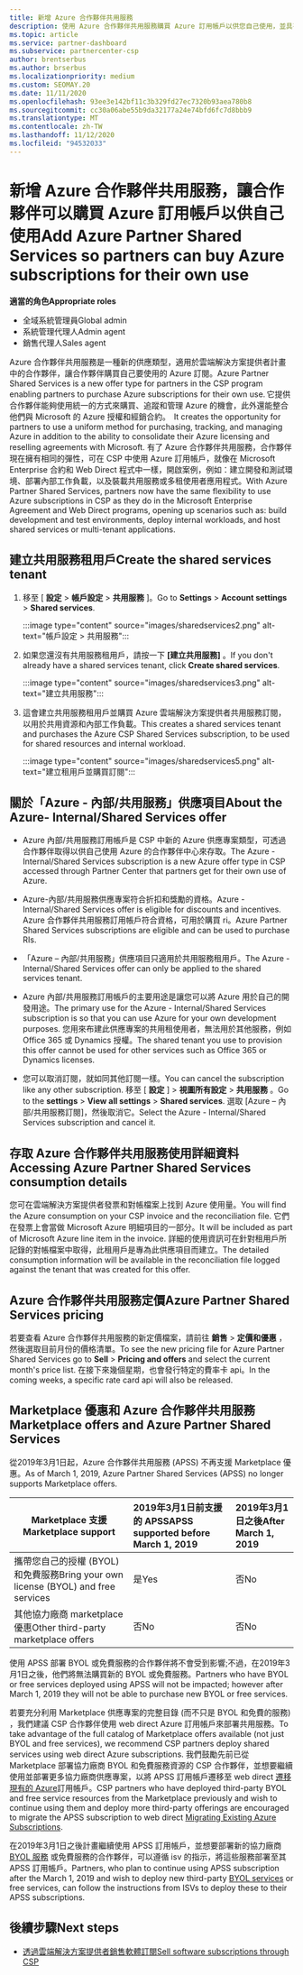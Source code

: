 ```yaml
---
title: 新增 Azure 合作夥伴共用服務
description: 使用 Azure 合作夥伴共用服務購買 Azure 訂用帳戶以供您自己使用，並具有統一的方法來購買、追蹤和管理 Azure。
ms.topic: article
ms.service: partner-dashboard
ms.subservice: partnercenter-csp
author: brentserbus
ms.author: brserbus
ms.localizationpriority: medium
ms.custom: SEOMAY.20
ms.date: 11/11/2020
ms.openlocfilehash: 93ee3e142bf11c3b329fd27ec7320b93aea780b8
ms.sourcegitcommit: cc30a06abe55b9da32177a24e74bfd6fc7d8bbb9
ms.translationtype: MT
ms.contentlocale: zh-TW
ms.lasthandoff: 11/12/2020
ms.locfileid: "94532033"
---
```

# <a name="add-azure-partner-shared-services-so-partners-can-buy-azure-subscriptions-for-their-own-use"></a><span data-ttu-id="ce5d6-103">新增 Azure 合作夥伴共用服務，讓合作夥伴可以購買 Azure 訂用帳戶以供自己使用</span><span class="sxs-lookup"><span data-stu-id="ce5d6-103">Add Azure Partner Shared Services so partners can buy Azure subscriptions for their own use</span></span>

 
<span data-ttu-id="ce5d6-104">**適當的角色**</span><span class="sxs-lookup"><span data-stu-id="ce5d6-104">**Appropriate roles**</span></span>

- <span data-ttu-id="ce5d6-105">全域系統管理員</span><span class="sxs-lookup"><span data-stu-id="ce5d6-105">Global admin</span></span>
- <span data-ttu-id="ce5d6-106">系統管理代理人</span><span class="sxs-lookup"><span data-stu-id="ce5d6-106">Admin agent</span></span>
- <span data-ttu-id="ce5d6-107">銷售代理人</span><span class="sxs-lookup"><span data-stu-id="ce5d6-107">Sales agent</span></span>

<span data-ttu-id="ce5d6-108">Azure 合作夥伴共用服務是一種新的供應類型，適用於雲端解決方案提供者計畫中的合作夥伴，讓合作夥伴購買自己要使用的 Azure 訂閱。</span><span class="sxs-lookup"><span data-stu-id="ce5d6-108">Azure Partner Shared Services is a new offer type for partners in the CSP program enabling partners to purchase Azure subscriptions for their own use.</span></span><span data-ttu-id="ce5d6-109"> 它提供合作夥伴能夠使用統一的方式來購買、追蹤和管理 Azure 的機會，此外還能整合他們與 Microsoft 的 Azure 授權和經銷合約。</span><span class="sxs-lookup"><span data-stu-id="ce5d6-109">  It creates the opportunity for partners to use a uniform method for purchasing, tracking, and managing Azure in addition to the ability to consolidate their Azure licensing and reselling agreements with Microsoft.</span></span> <span data-ttu-id="ce5d6-110">有了 Azure 合作夥伴共用服務，合作夥伴現在擁有相同的彈性，可在 CSP 中使用 Azure 訂用帳戶，就像在 Microsoft Enterprise 合約和 Web Direct 程式中一樣，開啟案例，例如：建立開發和測試環境、部署內部工作負載，以及裝載共用服務或多租使用者應用程式。</span><span class="sxs-lookup"><span data-stu-id="ce5d6-110">With Azure Partner Shared Services, partners now have the same flexibility to use Azure subscriptions in CSP as they do in the Microsoft Enterprise Agreement and Web Direct programs, opening up scenarios such as:  build development and test environments, deploy internal workloads, and host shared services or multi-tenant applications.</span></span>  

## <a name="create-the-shared-services-tenant"></a><span data-ttu-id="ce5d6-111">建立共用服務租用戶</span><span class="sxs-lookup"><span data-stu-id="ce5d6-111">Create the shared services tenant</span></span>

1. <span data-ttu-id="ce5d6-112">移至 [ **設定**  >  **帳戶設定**  >  **共用服務** ]。</span><span class="sxs-lookup"><span data-stu-id="ce5d6-112">Go to **Settings** > **Account settings** > **Shared services**.</span></span>

   :::image type="content" source="images/sharedservices2.png" alt-text="帳戶設定 > 共用服務":::

2. <span data-ttu-id="ce5d6-114">如果您還沒有共用服務租用戶，請按一下 **\[建立共用服務\]** 。</span><span class="sxs-lookup"><span data-stu-id="ce5d6-114">If you don't already have a shared services tenant, click **Create shared services**.</span></span>

   :::image type="content" source="images/sharedservices3.png" alt-text="建立共用服務":::

3. <span data-ttu-id="ce5d6-116">這會建立共用服務租用戶並購買 Azure 雲端解決方案提供者共用服務訂閱，以用於共用資源和內部工作負載。</span><span class="sxs-lookup"><span data-stu-id="ce5d6-116">This creates a shared services tenant and purchases the Azure CSP Shared Services subscription, to be used for shared resources and internal workload.</span></span>

   :::image type="content" source="images/sharedservices5.png" alt-text="建立租用戶並購買訂閱":::

## <a name="about-the-azure--internalshared-services-offer"></a><span data-ttu-id="ce5d6-118">關於「Azure - 內部/共用服務」供應項目</span><span class="sxs-lookup"><span data-stu-id="ce5d6-118">About the Azure- Internal/Shared Services offer</span></span>

- <span data-ttu-id="ce5d6-119">Azure 內部/共用服務訂用帳戶是 CSP 中新的 Azure 供應專案類型，可透過合作夥伴取得以供自己使用 Azure 的合作夥伴中心來存取。</span><span class="sxs-lookup"><span data-stu-id="ce5d6-119">The Azure - Internal/Shared Services subscription is a new Azure offer type in CSP accessed through Partner Center that partners get for their own use of Azure.</span></span>

- <span data-ttu-id="ce5d6-120">Azure-內部/共用服務供應專案符合折扣和獎勵的資格。</span><span class="sxs-lookup"><span data-stu-id="ce5d6-120">Azure - Internal/Shared Services offer is eligible for discounts and incentives.</span></span>  <span data-ttu-id="ce5d6-121">Azure 合作夥伴共用服務訂用帳戶符合資格，可用於購買 ri。</span><span class="sxs-lookup"><span data-stu-id="ce5d6-121">Azure Partner Shared Services subscriptions are eligible and can be used to purchase RIs.</span></span>

- <span data-ttu-id="ce5d6-122">「Azure – 內部/共用服務」供應項目只適用於共用服務租用戶。</span><span class="sxs-lookup"><span data-stu-id="ce5d6-122">The Azure - Internal/Shared Services offer can only be applied to the shared services tenant.</span></span>

- <span data-ttu-id="ce5d6-123">Azure 內部/共用服務訂用帳戶的主要用途是讓您可以將 Azure 用於自己的開發用途。</span><span class="sxs-lookup"><span data-stu-id="ce5d6-123">The primary use for the Azure - Internal/Shared Services subscription is so that you can use Azure for your own development purposes.</span></span> <span data-ttu-id="ce5d6-124">您用來布建此供應專案的共用租使用者，無法用於其他服務，例如 Office 365 或 Dynamics 授權。</span><span class="sxs-lookup"><span data-stu-id="ce5d6-124">The shared tenant you use to provision this offer cannot be used for other services such as Office 365 or Dynamics licenses.</span></span>

- <span data-ttu-id="ce5d6-125">您可以取消訂閱，就如同其他訂閱一樣。</span><span class="sxs-lookup"><span data-stu-id="ce5d6-125">You can cancel the subscription like any other subscription.</span></span> <span data-ttu-id="ce5d6-126">移至 [ **設定** ]  >  **視圖所有設定**  >  **共用服務** 。</span><span class="sxs-lookup"><span data-stu-id="ce5d6-126">Go to the **settings** > **View all settings** > **Shared services**.</span></span> <span data-ttu-id="ce5d6-127">選取 \[Azure – 內部/共用服務訂閱\]，然後取消它。</span><span class="sxs-lookup"><span data-stu-id="ce5d6-127">Select the Azure - Internal/Shared Services subscription and cancel it.</span></span>

## <a name="accessing-azure-partner-shared-services-consumption-details"></a><span data-ttu-id="ce5d6-128">存取 Azure 合作夥伴共用服務使用詳細資料</span><span class="sxs-lookup"><span data-stu-id="ce5d6-128">Accessing Azure Partner Shared Services consumption details</span></span>

<span data-ttu-id="ce5d6-129">您可在雲端解決方案提供者發票和對帳檔案上找到 Azure 使用量。</span><span class="sxs-lookup"><span data-stu-id="ce5d6-129">You will find the Azure consumption on your CSP invoice and the reconciliation file.</span></span> <span data-ttu-id="ce5d6-130">它們在發票上會當做 Microsoft Azure 明細項目的一部分。</span><span class="sxs-lookup"><span data-stu-id="ce5d6-130">It will be included as part of Microsoft Azure line item in the invoice.</span></span> <span data-ttu-id="ce5d6-131">詳細的使用資訊可在針對租用戶所記錄的對帳檔案中取得，此租用戶是專為此供應項目而建立。</span><span class="sxs-lookup"><span data-stu-id="ce5d6-131">The detailed consumption information will be available in the reconciliation file logged against the tenant that was created for this offer.</span></span>

## <a name="azure-partner-shared-services-pricing"></a><span data-ttu-id="ce5d6-132">Azure 合作夥伴共用服務定價</span><span class="sxs-lookup"><span data-stu-id="ce5d6-132">Azure Partner Shared Services pricing</span></span>

<span data-ttu-id="ce5d6-133">若要查看 Azure 合作夥伴共用服務的新定價檔案，請前往 **銷售**  >  **定價和優惠** ，然後選取目前月份的價格清單。</span><span class="sxs-lookup"><span data-stu-id="ce5d6-133">To see the new pricing file for Azure Partner Shared Services go to **Sell** > **Pricing and offers** and select the current month's price list.</span></span> <span data-ttu-id="ce5d6-134">在接下來幾個星期，也會發行特定的費率卡 api。</span><span class="sxs-lookup"><span data-stu-id="ce5d6-134">In the coming weeks, a specific rate card api will also be released.</span></span>

## <a name="marketplace-offers-and-azure-partner-shared-services"></a><span data-ttu-id="ce5d6-135">Marketplace 優惠和 Azure 合作夥伴共用服務</span><span class="sxs-lookup"><span data-stu-id="ce5d6-135">Marketplace offers and Azure Partner Shared Services</span></span>

<span data-ttu-id="ce5d6-136">從2019年3月1日起，Azure 合作夥伴共用服務 (APSS) 不再支援 Marketplace 優惠。</span><span class="sxs-lookup"><span data-stu-id="ce5d6-136">As of March 1, 2019, Azure Partner Shared Services (APSS) no longer supports Marketplace offers.</span></span>

|<span data-ttu-id="ce5d6-137">**Marketplace 支援**</span><span class="sxs-lookup"><span data-stu-id="ce5d6-137">**Marketplace support**</span></span>   |<span data-ttu-id="ce5d6-138">**2019年3月1日前支援的 APSS**</span><span class="sxs-lookup"><span data-stu-id="ce5d6-138">**APSS supported before March 1, 2019**</span></span>|<span data-ttu-id="ce5d6-139">**2019年3月1日之後**</span><span class="sxs-lookup"><span data-stu-id="ce5d6-139">**After March 1, 2019**</span></span>|
|---------------------------|:----------------------------|:-------------------|
|<span data-ttu-id="ce5d6-140">攜帶您自己的授權 (BYOL) 和免費服務</span><span class="sxs-lookup"><span data-stu-id="ce5d6-140">Bring your own license (BYOL) and free services</span></span>   | <span data-ttu-id="ce5d6-141">是</span><span class="sxs-lookup"><span data-stu-id="ce5d6-141">Yes</span></span>   | <span data-ttu-id="ce5d6-142">否</span><span class="sxs-lookup"><span data-stu-id="ce5d6-142">No</span></span>|
|<span data-ttu-id="ce5d6-143">其他協力廠商 marketplace 優惠</span><span class="sxs-lookup"><span data-stu-id="ce5d6-143">Other third-party marketplace offers</span></span>   | <span data-ttu-id="ce5d6-144">否</span><span class="sxs-lookup"><span data-stu-id="ce5d6-144">No</span></span>   |<span data-ttu-id="ce5d6-145">否</span><span class="sxs-lookup"><span data-stu-id="ce5d6-145">No</span></span>|

<span data-ttu-id="ce5d6-146">使用 APSS 部署 BYOL 或免費服務的合作夥伴將不會受到影響;不過，在2019年3月1日之後，他們將無法購買新的 BYOL 或免費服務。</span><span class="sxs-lookup"><span data-stu-id="ce5d6-146">Partners who have BYOL or free services deployed using APSS will not be impacted; however after March 1, 2019 they will not be able to purchase new BYOL or free services.</span></span>

<span data-ttu-id="ce5d6-147">若要充分利用 Marketplace 供應專案的完整目錄 (而不只是 BYOL 和免費的服務) ，我們建議 CSP 合作夥伴使用 web direct Azure 訂用帳戶來部署共用服務。</span><span class="sxs-lookup"><span data-stu-id="ce5d6-147">To take advantage of the full catalog of Marketplace offers available (not just BYOL and free services), we recommend CSP partners deploy shared services using web direct Azure subscriptions.</span></span>  <span data-ttu-id="ce5d6-148">我們鼓勵先前已從 Marketplace 部署協力廠商 BYOL 和免費服務資源的 CSP 合作夥伴，並想要繼續使用並部署更多協力廠商供應專案，以將 APSS 訂用帳戶遷移至 web direct [遷移現有的 Azure](/azure/cloud-solution-provider/migration/migration#migrating-existing-azure-subscriptions)訂用帳戶。</span><span class="sxs-lookup"><span data-stu-id="ce5d6-148">CSP partners who have deployed third-party BYOL and free service resources from the Marketplace previously and wish to continue using them and deploy more third-party offerings are encouraged to migrate the APSS subscription to web direct [Migrating Existing Azure Subscriptions](/azure/cloud-solution-provider/migration/migration#migrating-existing-azure-subscriptions).</span></span>

<span data-ttu-id="ce5d6-149">在2019年3月1日之後計畫繼續使用 APSS 訂用帳戶，並想要部署新的協力廠商 [BYOL 服務](https://azuremarketplace.microsoft.com/marketplace/apps?filters=byol) 或免費服務的合作夥伴，可以遵循 isv 的指示，將這些服務部署至其 APSS 訂用帳戶。</span><span class="sxs-lookup"><span data-stu-id="ce5d6-149">Partners, who plan to continue using APSS subscription after the March 1, 2019 and wish to deploy new third-party [BYOL services](https://azuremarketplace.microsoft.com/marketplace/apps?filters=byol) or free services, can follow the instructions from ISVs to deploy these to their APSS subscriptions.</span></span>

## <a name="next-steps"></a><span data-ttu-id="ce5d6-150">後續步驟</span><span class="sxs-lookup"><span data-stu-id="ce5d6-150">Next steps</span></span>

- [<span data-ttu-id="ce5d6-151">透過雲端解決方案提供者銷售軟體訂閱</span><span class="sxs-lookup"><span data-stu-id="ce5d6-151">Sell software subscriptions through CSP</span></span>](csp-software-subscriptions.md)